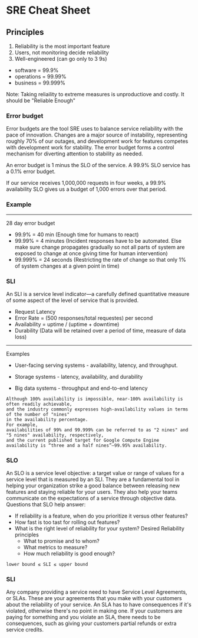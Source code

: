 # SRE Cheat Sheet

## Principles
1. Reliability is the most important feature
2. Users, not monitoring decide reliability
3. Well-engineered (can go only to 3 9s)
 - software = 99.9%
 - operations = 99.99%
 - business = 99.999%
 
Note: Taking reliaility to extreme measures is unproductiove and costly. It should be "Reliable Enough"

### Error budget
Error budgets are the tool SRE uses to balance service reliability with the pace of innovation. Changes are a major source of instability, 
representing roughly 70% of our outages, and development work for features competes with development work for stability. 
The error budget forms a control mechanism for diverting attention to stability as needed.

An error budget is 1 minus the SLO of the service. A 99.9% SLO service has a 0.1% error budget.

If our service receives 1,000,000 requests in four weeks, a 99.9% availability SLO gives us a budget of 1,000 errors over that period.

### Example
---
28 day error budget
- 99.9% = 40 min (Enough time for humans to react)
- 99.99% = 4 minutes 
(Incident responses have to be automated. 
Else make sure change propagates gradually so not all parts of system 
are exposed to change at once giving time for human intervention)
- 99.999% = 24 seconds (Restricting the rate of change so that only 1% of system changes at a given point in time)

### SLI
An SLI is a service level indicator—a carefully defined quantitative measure of some aspect of the level of service that is provided.
- Request Latency
- Error Rate = (500 responses/total requestes) per second
- Availability = uptime / (uptime + downtime)
- Durability (Data will be retained over a period of time, measure of data loss)

---
Examples

- User-facing serving systems - availability, latency, and throughput.

- Storage systems - latency, availability, and durability

- Big data systems - throughput and end-to-end latency

```
Although 100% availability is impossible, near-100% availability is often readily achievable, 
and the industry commonly expresses high-availability values in terms of the number of "nines" 
in the availability percentage. 
For example, 
availabilities of 99% and 99.999% can be referred to as "2 nines" and "5 nines" availability, respectively, 
and the current published target for Google Compute Engine availability is “three and a half nines”—99.95% availability.
```

### SLO
An SLO is a service level objective: a target value or range of values for a service level that is measured by an SLI.
They are a fundamental tool in helping your organization strike a good balance between releasing new features and staying reliable for your users. 
They also help your teams communicate on the expectations of a service through objective data.
Questions that SLO help answer:
- If reliability is a feature, when do you prioritize it versus other features?
- How fast is too tast for rolling out features?
- What is the right level of reliability for your system?
  Desired Reliability principles
  - What to promise and to whom?
  - What metrics to measure?
  - How much reliability is good enough?
  
```
lower bound ≤ SLI ≤ upper bound
```

### SLI
Any company providing a service need to have Service Level Agreements, or SLAs. These are your agreements that you make with your customers about the reliability of your service. An SLA has to have consequences if it's violated, otherwise there's no point in making one. If your customers are paying for something and you violate an SLA, there needs to be consequences, such as giving your customers partial refunds or extra service credits.
